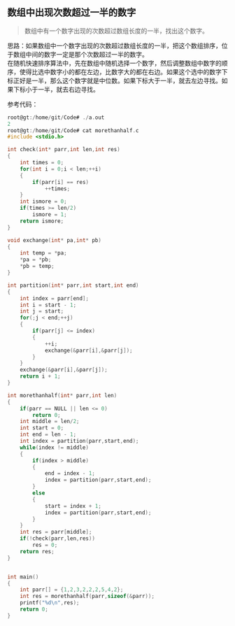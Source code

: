 ## 数组中出现次数超过一半的数字
> 数组中有一个数字出现的次数超过数组长度的一半，找出这个数字。  

思路：如果数组中一个数字出现的次数超过数组长度的一半，把这个数组排序，位于数组中间的数字一定是那个次数超过一半的数字。  
在随机快速排序算法中，先在数组中随机选择一个数字，然后调整数组中数字的顺序，使得比选中数字小的都在左边，比数字大的都在右边。如果这个选中的数字下标正好是一半，那么这个数字就是中位数。如果下标大于一半，就去左边寻找。如果下标小于一半，就去右边寻找。  

参考代码：
```c
root@gt:/home/git/Code# ./a.out 
2
root@gt:/home/git/Code# cat morethanhalf.c 
#include <stdio.h>

int check(int* parr,int len,int res)
{
	int times = 0;
	for(int i = 0;i < len;++i)
	{
		if(parr[i] == res)
			++times;
	}
	int ismore = 0;
	if(times >= len/2)
		ismore = 1;
	return ismore;
}

void exchange(int* pa,int* pb)
{
	int temp = *pa;
	*pa = *pb;
	*pb = temp;
}

int partition(int* parr,int start,int end)
{
	int index = parr[end];
	int i = start - 1;
	int j = start;
	for(;j < end;++j)
	{
		if(parr[j] <= index)
		{
			++i;
			exchange(&parr[i],&parr[j]);
		}
	}
	exchange(&parr[i],&parr[j]);
	return i + 1;
}

int morethanhalf(int* parr,int len)
{
	if(parr == NULL || len <= 0)
		return 0;
	int middle = len/2;
	int start = 0;
	int end = len - 1;
	int index = partition(parr,start,end);
	while(index != middle)
	{
		if(index > middle)
		{
			end = index - 1;
			index = partition(parr,start,end);
		}
		else
		{
			start = index + 1;
			index = partition(parr,start,end);
		}
	}
	int res = parr[middle];
	if(!check(parr,len,res))
		res = 0;
	return res;
}


int main()
{
	int parr[] = {1,2,3,2,2,2,5,4,2};
	int res = morethanhalf(parr,sizeof(&parr));
	printf("%d\n",res);
	return 0;
}
```

